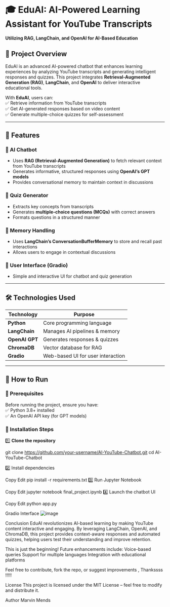 # 🎓 EduAI: AI-Powered Learning Assistant for YouTube Transcripts  
**Utilizing RAG, LangChain, and OpenAI for AI-Based Education**  

## 📌 Project Overview  
EduAI is an advanced AI-powered chatbot that enhances learning experiences by analyzing YouTube transcripts and generating intelligent responses and quizzes. This project integrates **Retrieval-Augmented Generation (RAG)**, **LangChain**, and **OpenAI** to deliver interactive educational tools.  

With **EduAI**, users can:  
✅ Retrieve information from YouTube transcripts  
✅ Get AI-generated responses based on video content  
✅ Generate multiple-choice quizzes for self-assessment  

---

## 🚀 Features  
### 🔹 AI Chatbot  
- Uses **RAG (Retrieval-Augmented Generation)** to fetch relevant context from YouTube transcripts  
- Generates informative, structured responses using **OpenAI’s GPT models**  
- Provides conversational memory to maintain context in discussions  

### 🔹 Quiz Generator  
- Extracts key concepts from transcripts  
- Generates **multiple-choice questions (MCQs)** with correct answers  
- Formats questions in a structured manner  

### 🔹 Memory Handling  
- Uses **LangChain’s ConversationBufferMemory** to store and recall past interactions  
- Allows users to engage in contextual discussions  

### 🔹 User Interface (Gradio)  
- Simple and interactive UI for chatbot and quiz generation  

---

## 🛠 Technologies Used  
| Technology  | Purpose  |  
|------------|---------|  
| **Python**  | Core programming language |  
| **LangChain**  | Manages AI pipelines & memory |  
| **OpenAI GPT**  | Generates responses & quizzes |  
| **ChromaDB**  | Vector database for RAG |  
| **Gradio**  | Web-based UI for user interaction |  

---

## 🎯 How to Run  
### 🔹 Prerequisites  
Before running the project, ensure you have:  
✅ Python 3.8+ installed  
✅ An OpenAI API key (for GPT models)  

### 🔹 Installation Steps  
1️⃣ **Clone the repository**  

git clone https://github.com/your-username/AI-YouTube-Chatbot.git
cd AI-YouTube-Chatbot

2️⃣ Install dependencies

Copy
Edit
pip install -r requirements.txt
3️⃣ Run Jupyter Notebook

Copy
Edit
jupyter notebook final_project.ipynb
4️⃣ Launch the chatbot UI

Copy
Edit
python app.py 

Gradio Interface
![image](https://github.com/user-attachments/assets/8a8ea5ee-2563-46c5-8863-e7acc6c00add)

Conclusion
EduAI revolutionizes AI-based learning by making YouTube content interactive and engaging. By leveraging LangChain, OpenAI, and ChromaDB, this project provides context-aware responses and automated quizzes, helping users test their understanding and improve retention.

This is just the beginning! Future enhancements include:
Voice-based queries
Support for multiple languages
Integration with educational platforms

Feel free to contribute, fork the repo, or suggest improvements , Thankssss !!!!!

License
This project is licensed under the MIT License – feel free to modify and distribute it.

Author
Marvin Mends
